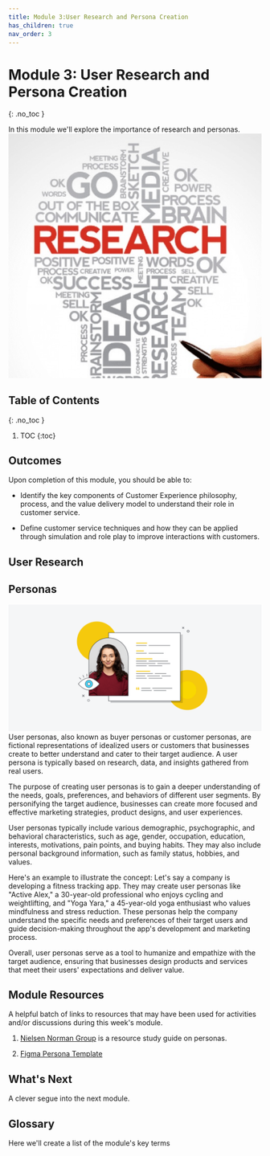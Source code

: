 ```yaml
---
title: Module 3:User Research and Persona Creation
has_children: true
nav_order: 3
---
```


<!--prettier-ignore-start-->

# Module 3: User Research and Persona Creation
{: .no_toc }

In this module we'll explore the importance of research and personas. 
![Research](research.jpg)

## Table of Contents
{: .no_toc }

1. TOC
{:toc}
      
<!-- prettier-ignore-end -->

## Outcomes

Upon completion of this module, you should be able to:

- Identify the key components of Customer Experience philosophy, process, and the value delivery model to understand their role in customer service.

- Define customer service techniques and how they can be applied through simulation and role play to improve interactions with customers.

## User Research

## Personas

![User Persona](persona.png)
User personas, also known as buyer personas or customer personas, are fictional representations of idealized users or customers that businesses create to better understand and cater to their target audience. A user persona is typically based on research, data, and insights gathered from real users.

The purpose of creating user personas is to gain a deeper understanding of the needs, goals, preferences, and behaviors of different user segments. By personifying the target audience, businesses can create more focused and effective marketing strategies, product designs, and user experiences.

User personas typically include various demographic, psychographic, and behavioral characteristics, such as age, gender, occupation, education, interests, motivations, pain points, and buying habits. They may also include personal background information, such as family status, hobbies, and values.

Here's an example to illustrate the concept: Let's say a company is developing a fitness tracking app. They may create user personas like "Active Alex," a 30-year-old professional who enjoys cycling and weightlifting, and "Yoga Yara," a 45-year-old yoga enthusiast who values mindfulness and stress reduction. These personas help the company understand the specific needs and preferences of their target users and guide decision-making throughout the app's development and marketing process.

Overall, user personas serve as a tool to humanize and empathize with the target audience, ensuring that businesses design products and services that meet their users' expectations and deliver value.

## Module Resources

A helpful batch of links to resources that may have been used for activities and/or discussions during this week's module.

1. [Nielsen Norman Group](https://www.nngroup.com/articles/persona/) is a resource study guide on personas.

1. [Figma Persona Template](https://www.figma.com/templates/user-persona-template/#:~:text=FigJam%20for%20free-,User%20persona%20template,-Introduce%20your%20entire)

## What's Next

A clever segue into the next module.

## Glossary

Here we'll create a list of the module's key terms
